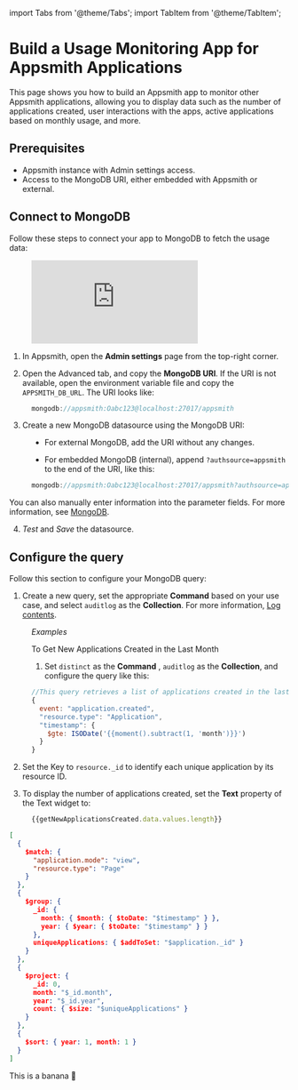 import Tabs from '@theme/Tabs';
import TabItem from '@theme/TabItem';

# Build a Usage Monitoring App for Appsmith Applications

This page shows you how to build an Appsmith app to monitor other Appsmith applications, allowing you to display data such as the number of applications created, user interactions with the apps, active applications based on monthly usage, and more.

## Prerequisites

- Appsmith instance with Admin settings access.
- Access to the MongoDB URI, either embedded with Appsmith or external.


## Connect to MongoDB

Follow these steps to connect your app to MongoDB to fetch the usage data:


<dd>

<div style={{ position: "relative", paddingBottom: "calc(50.520833333333336% + 41px)", height: "0", width: "100%" }}>
  <iframe src="https://demo.arcade.software/VORqZSvYo0RPYVSq46Li?embed" frameborder="0" loading="lazy" webkitallowfullscreen mozallowfullscreen allowfullscreen style={{ position: "absolute", top: "0", left: "0", width: "100%", height: "100%", colorScheme: "light" }} title="Appsmith | Connect Data">
  </iframe>
</div>


</dd>


1. In Appsmith, open the **Admin settings** page from the top-right corner.

2. Open the Advanced tab, and copy the **MongoDB URI**. If the URI is not available, open the environment variable file and copy the `APPSMITH_DB_URL`. The URI looks like:

<dd>

```js
mongodb://appsmith:Oabc123@localhost:27017/appsmith
```



</dd>

3. Create a new MongoDB datasource using the MongoDB URI:

<dd>

- For external MongoDB, add the URI without any changes.

- For embedded MongoDB (internal), append `?authsource=appsmith` to the end of the URI, like this:

<dd>

```js
mongodb://appsmith:Oabc123@localhost:27017/appsmith?authsource=appsmith
```

</dd>

You can also manually enter information into the parameter fields. For more information, see [MongoDB](/connect-data/reference/querying-mongodb#connection-parameters).



</dd>

4. *Test* and *Save* the datasource. 




## Configure the query

Follow this section to configure your MongoDB query:

1. Create a new query, set the appropriate **Command** based on your use case, and select `auditlog` as the **Collection**. For more information, [Log contents](/advanced-concepts/audit-logs#log-contents).

<dd>

*Examples*

<Tabs>
  <TabItem value="apple" label="Number of New Apps Created" default>
   To Get New Applications Created in the Last Month

1. Set `distinct` as the **Command** , `auditlog` as the **Collection**, and configure the query like this:


<dd>

```js
//This query retrieves a list of applications created in the last month.
{
  event: "application.created",
  "resource.type": "Application",
  "timestamp": {
    $gte: ISODate('{{moment().subtract(1, 'month')}}')
  }
}
```

</dd>

2. Set the Key to `resource._id` to identify each unique application by its resource ID.

3. To display the number of applications created, set the **Text** property of the Text widget to:


<dd>

```js
{{getNewApplicationsCreated.data.values.length}}
```

</dd>


  </TabItem>
  <TabItem value="orange" label="Monthly App Views">
    
```json
[
  {
    $match: {
      "application.mode": "view",
      "resource.type": "Page"
    }
  },
  {
    $group: {
      _id: {
        month: { $month: { $toDate: "$timestamp" } },
        year: { $year: { $toDate: "$timestamp" } }
      },
      uniqueApplications: { $addToSet: "$application._id" }
    }
  },
  {
    $project: {
      _id: 0,
      month: "$_id.month",
      year: "$_id.year",
      count: { $size: "$uniqueApplications" }
    }
  },
  {
    $sort: { year: 1, month: 1 }
  }
]
```
  </TabItem>
  <TabItem value="banana" label="Raw Logs">
    This is a banana 🍌
  </TabItem>
</Tabs>

</dd>

